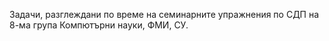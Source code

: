 Задачи, разглеждани по време на семинарните упражнения по СДП на 8-ма група Компютърни науки, ФМИ, СУ.

